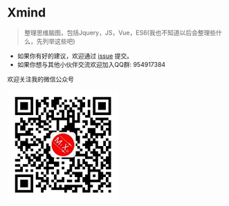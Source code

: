 # Xmind
> 整理思维脑图，包括Jquery，JS，Vue，ES6(我也不知道以后会整理些什么，先列举这些吧)

 - 如果你有好的建议，欢迎通过 [issue](https://github.com/mrxu0/Xmind/issues) 提交。
 - 如果你想与其他小伙伴交流欢迎加入QQ群: 954917384


欢迎关注我的微信公众号

![](https://raw.githubusercontent.com/mrxu0/images/master/weixin-qrcode.jpg)